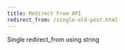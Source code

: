 ```yaml
---
title: Redirect From API
redirect_from: /single-old-post.html
---
```


Single redirect_from using string